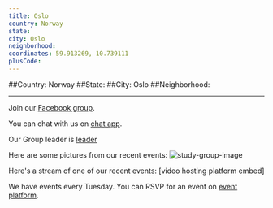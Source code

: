 ```yaml
---
title: Oslo
country: Norway
state: 
city: Oslo
neighborhood: 
coordinates: 59.913269, 10.739111
plusCode:
---
```


##Country: Norway
##State: 
##City: Oslo
##Neighborhood: 
*****
Join our [Facebook group](https://www.facebook.com/groups/free.code.camp.oslo).

You can chat with us on [chat app]().

Our Group leader is [leader]()

Here are some pictures from our recent events:
![study-group-image](https://scontent-dft4-2.xx.fbcdn.net/v/t31.0-8/16602441_10154482699397568_3961698548465814317_o.jpg?oh=e15013b79809de6146b58097e5ae94b3&oe=5958E8B7)

Here's a stream of one of our recent events:
[video hosting platform embed]

We have events every Tuesday. You can RSVP for an event on [event platform]().
